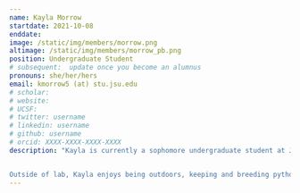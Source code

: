 ```yaml
---
name: Kayla Morrow
startdate: 2021-10-08
enddate:
image: /static/img/members/morrow.png
altimage: /static/img/members/morrow_pb.png
position: Undergraduate Student
# subsequent:  update once you become an alumnus
pronouns: she/her/hers
email: kmorrow5 (at) stu.jsu.edu
# scholar: 
# website: 
# UCSF: 
# twitter: username
# linkedin: username
# github: username
# orcid: XXXX-XXXX-XXXX-XXXX
description: "Kayla is currently a sophomore undergraduate student at JSU, where she is majoring in Biology. In the Bagley Lab, Kayla is interested in learning more about ecology, evolution, DNA sequencing, population genomics, and hybridization. Kayla is assisting with multiple projects, and her two main projects right now are (1) the [PhylogatR](https://phylogatr.org) Global Fish Project and (2) our ENM project predicting responses of Alabama's coastal dune plant species to global climate change.


Outside of lab, Kayla enjoys being outdoors, keeping and breeding pythons and boas, modeling, and hanging out with friends and her dog, Titus."
---
```


